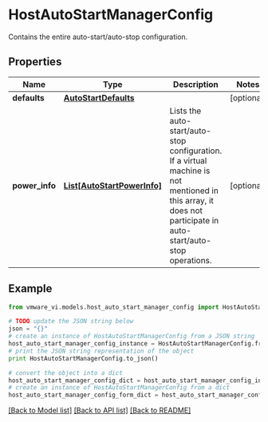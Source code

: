 # HostAutoStartManagerConfig

Contains the entire auto-start/auto-stop configuration. 

## Properties
Name | Type | Description | Notes
------------ | ------------- | ------------- | -------------
**defaults** | [**AutoStartDefaults**](AutoStartDefaults.md) |  | [optional] 
**power_info** | [**List[AutoStartPowerInfo]**](AutoStartPowerInfo.md) | Lists the auto-start/auto-stop configuration.  If a virtual machine is not mentioned in this array, it does not participate in auto-start/auto-stop operations.  | [optional] 

## Example

```python
from vmware_vi.models.host_auto_start_manager_config import HostAutoStartManagerConfig

# TODO update the JSON string below
json = "{}"
# create an instance of HostAutoStartManagerConfig from a JSON string
host_auto_start_manager_config_instance = HostAutoStartManagerConfig.from_json(json)
# print the JSON string representation of the object
print HostAutoStartManagerConfig.to_json()

# convert the object into a dict
host_auto_start_manager_config_dict = host_auto_start_manager_config_instance.to_dict()
# create an instance of HostAutoStartManagerConfig from a dict
host_auto_start_manager_config_form_dict = host_auto_start_manager_config.from_dict(host_auto_start_manager_config_dict)
```
[[Back to Model list]](../README.md#documentation-for-models) [[Back to API list]](../README.md#documentation-for-api-endpoints) [[Back to README]](../README.md)


